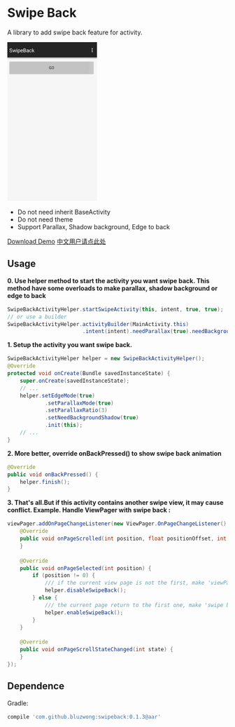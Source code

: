 Swipe Back
============
A library to add swipe back feature for activity.

  ![1](./swipe.gif)

 * Do not need inherit BaseActivity
 * Do not need theme
 * Support Parallax, Shadow background, Edge to back

[Download Demo][1]
[中文用户请点此处][0]

Usage
--------
__0. Use helper method to start the activity you want swipe back.
This method have some overloads to make parallax, shadow background or edge to back__
```java
SwipeBackActivityHelper.startSwipeActivity(this, intent, true, true);
// or use a builder
SwipeBackActivityHelper.activityBuilder(MainActivity.this)
                        .intent(intent).needParallax(true).needBackgroundShadow(true).startActivity();
```
__1. Setup the activity you want swipe back.__
```java
SwipeBackActivityHelper helper = new SwipeBackActivityHelper();
@Override
protected void onCreate(Bundle savedInstanceState) {
    super.onCreate(savedInstanceState);
    // ...
    helper.setEdgeMode(true)
            .setParallaxMode(true)
            .setParallaxRatio(3)
            .setNeedBackgroundShadow(true)
            .init(this);
    // ...
}
```
__2. More better, override onBackPressed() to show swipe back animation__
```java
@Override
public void onBackPressed() {
    helper.finish();
}
```
__3. That's all.But if this activity contains another swipe view, it may cause conflict.
Example. Handle ViewPager with swipe back :__
```java
viewPager.addOnPageChangeListener(new ViewPager.OnPageChangeListener() {
    @Override
    public void onPageScrolled(int position, float positionOffset, int positionOffsetPixels) {
    }

    @Override
    public void onPageSelected(int position) {
        if (position != 0) {
            /// if the current view page is not the first, make 'viewPager' receive touch event.
            helper.disableSwipeBack();
        } else {
            /// the current page return to the first one, make 'swipe back' receive touch event.
            helper.enableSwipeBack();
        }
    }

    @Override
    public void onPageScrollStateChanged(int state) {
    }
});
```
Dependence
--------
Gradle:
```groovy
compile 'com.github.bluzwong:swipeback:0.1.3@aar'
```

[0]: README_ZH.md
[1]: https://github.com/bluzwong/swipeback/releases/download/0.1.1/demo.apk